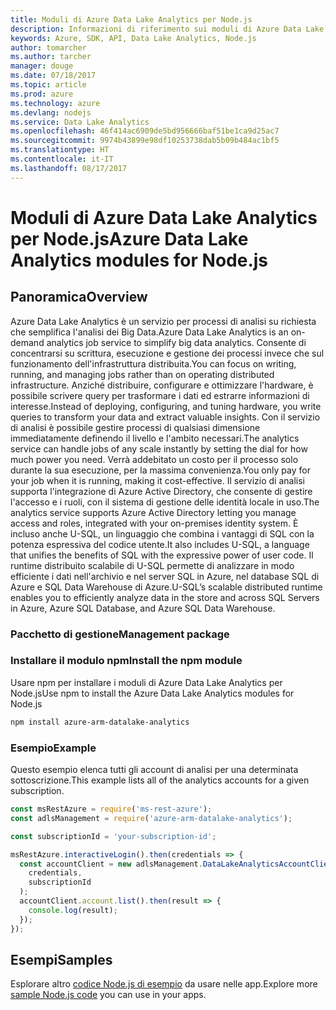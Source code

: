 ```yaml
---
title: Moduli di Azure Data Lake Analytics per Node.js
description: Informazioni di riferimento sui moduli di Azure Data Lake Analytics per Node.js
keywords: Azure, SDK, API, Data Lake Analytics, Node.js
author: tomarcher
ms.author: tarcher
manager: douge
ms.date: 07/18/2017
ms.topic: article
ms.prod: azure
ms.technology: azure
ms.devlang: nodejs
ms.service: Data Lake Analytics
ms.openlocfilehash: 46f414ac6909de5bd956666baf51be1ca9d25ac7
ms.sourcegitcommit: 9974b43899e98df10253738dab5b09b484ac1bf5
ms.translationtype: HT
ms.contentlocale: it-IT
ms.lasthandoff: 08/17/2017
---
```

# <a name="azure-data-lake-analytics-modules-for-nodejs"></a><span data-ttu-id="7412b-104">Moduli di Azure Data Lake Analytics per Node.js</span><span class="sxs-lookup"><span data-stu-id="7412b-104">Azure Data Lake Analytics modules for Node.js</span></span>

## <a name="overview"></a><span data-ttu-id="7412b-105">Panoramica</span><span class="sxs-lookup"><span data-stu-id="7412b-105">Overview</span></span>
<span data-ttu-id="7412b-106">Azure Data Lake Analytics è un servizio per processi di analisi su richiesta che semplifica l'analisi dei Big Data.</span><span class="sxs-lookup"><span data-stu-id="7412b-106">Azure Data Lake Analytics is an on-demand analytics job service to simplify big data analytics.</span></span> <span data-ttu-id="7412b-107">Consente di concentrarsi su scrittura, esecuzione e gestione dei processi invece che sul funzionamento dell'infrastruttura distribuita.</span><span class="sxs-lookup"><span data-stu-id="7412b-107">You can focus on writing, running, and managing jobs rather than on operating distributed infrastructure.</span></span> <span data-ttu-id="7412b-108">Anziché distribuire, configurare e ottimizzare l'hardware, è possibile scrivere query per trasformare i dati ed estrarre informazioni di interesse.</span><span class="sxs-lookup"><span data-stu-id="7412b-108">Instead of deploying, configuring, and tuning hardware, you write queries to transform your data and extract valuable insights.</span></span> <span data-ttu-id="7412b-109">Con il servizio di analisi è possibile gestire processi di qualsiasi dimensione immediatamente definendo il livello e l'ambito necessari.</span><span class="sxs-lookup"><span data-stu-id="7412b-109">The analytics service can handle jobs of any scale instantly by setting the dial for how much power you need.</span></span> <span data-ttu-id="7412b-110">Verrà addebitato un costo per il processo solo durante la sua esecuzione, per la massima convenienza.</span><span class="sxs-lookup"><span data-stu-id="7412b-110">You only pay for your job when it is running, making it cost-effective.</span></span> <span data-ttu-id="7412b-111">Il servizio di analisi supporta l'integrazione di Azure Active Directory, che consente di gestire l'accesso e i ruoli, con il sistema di gestione delle identità locale in uso.</span><span class="sxs-lookup"><span data-stu-id="7412b-111">The analytics service supports Azure Active Directory letting you manage access and roles, integrated with your on-premises identity system.</span></span> <span data-ttu-id="7412b-112">È incluso anche U-SQL, un linguaggio che combina i vantaggi di SQL con la potenza espressiva del codice utente.</span><span class="sxs-lookup"><span data-stu-id="7412b-112">It also includes U-SQL, a language that unifies the benefits of SQL with the expressive power of user code.</span></span> <span data-ttu-id="7412b-113">Il runtime distribuito scalabile di U-SQL permette di analizzare in modo efficiente i dati nell'archivio e nel server SQL in Azure, nel database SQL di Azure e SQL Data Warehouse di Azure.</span><span class="sxs-lookup"><span data-stu-id="7412b-113">U-SQL’s scalable distributed runtime enables you to efficiently analyze data in the store and across SQL Servers in Azure, Azure SQL Database, and Azure SQL Data Warehouse.</span></span>

### <a name="management-package"></a><span data-ttu-id="7412b-114">Pacchetto di gestione</span><span class="sxs-lookup"><span data-stu-id="7412b-114">Management package</span></span>

### <a name="install-the-npm-module"></a><span data-ttu-id="7412b-115">Installare il modulo npm</span><span class="sxs-lookup"><span data-stu-id="7412b-115">Install the npm module</span></span>

<span data-ttu-id="7412b-116">Usare npm per installare i moduli di Azure Data Lake Analytics per Node.js</span><span class="sxs-lookup"><span data-stu-id="7412b-116">Use npm to install the Azure Data Lake Analytics modules for Node.js</span></span>

```bash
npm install azure-arm-datalake-analytics
```

### <a name="example"></a><span data-ttu-id="7412b-117">Esempio</span><span class="sxs-lookup"><span data-stu-id="7412b-117">Example</span></span>

<span data-ttu-id="7412b-118">Questo esempio elenca tutti gli account di analisi per una determinata sottoscrizione.</span><span class="sxs-lookup"><span data-stu-id="7412b-118">This example lists all of the analytics accounts for a given subscription.</span></span>

```javascript
const msRestAzure = require('ms-rest-azure');
const adlsManagement = require('azure-arm-datalake-analytics');

const subscriptionId = 'your-subscription-id';

msRestAzure.interactiveLogin().then(credentials => {
  const accountClient = new adlsManagement.DataLakeAnalyticsAccountClient(
    credentials,
    subscriptionId
  );
  accountClient.account.list().then(result => {
    console.log(result);
  });
});
```

## <a name="samples"></a><span data-ttu-id="7412b-119">Esempi</span><span class="sxs-lookup"><span data-stu-id="7412b-119">Samples</span></span>

<span data-ttu-id="7412b-120">Esplorare altro [codice Node.js di esempio](https://azure.microsoft.com/resources/samples/?platform=nodejs) da usare nelle app.</span><span class="sxs-lookup"><span data-stu-id="7412b-120">Explore more [sample Node.js code](https://azure.microsoft.com/resources/samples/?platform=nodejs) you can use in your apps.</span></span>
